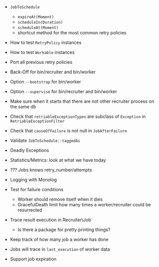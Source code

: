 * `JobToSchedule`
  * `expireAt(Moment)`
  * `scheduleIn(Duration)`
  * `scheduleAt(Moment)`
  * shortcut method for the most common retry policies

* How to test `RetryPolicy` instances
* How to test `Workable` instances
* Port all previous retry policies

* Back-Off for bin/recruiter and bin/worker
* Option `--bootstrap` for bin/worker
* Option `--supervise` for bin/recruiter and bin/worker
* Make sure when it starts that there are not other recruiter process on the same db

* Check that `retriableExceptionTypes` are subclass of `Exception` in `RetriableExceptionFilter`
* Check that `causeOfFailure` is not null in `JobAfterFailure`

* Validate `JobToSchedule::taggedAs`

* Deadly Exceptions
* Statistics/Metrics: look at what we have today
* ??? Jobs knows retry_number/attempts

* Logging with Monolog
* Test for failure conditions
  * Worker should remove itself when it dies
  * GracefulDeath limit how many times a worker/recruiter could be resurrected

* Trace result execution in Recruiter\Job
  * Is there a package for pretty printing things?

* Keep track of how many job a worker has done
* Jobs will trace in `last_execution` of worker data
* Support job expiration
